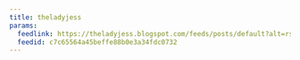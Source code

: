 ```yaml
---
title: theladyjess
params:
  feedlink: https://theladyjess.blogspot.com/feeds/posts/default?alt=rss
  feedid: c7c65564a45beffe88b0e3a34fdc0732
---
```

